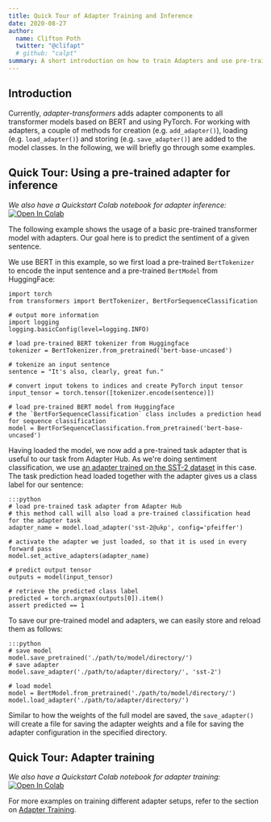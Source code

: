 ```yaml
---
title: Quick Tour of Adapter Training and Inference
date: 2020-08-27
author:
  name: Clifton Poth
  twitter: "@clifapt"
  # github: "calpt"
summary: A short introduction on how to train Adapters and use pre-trained Adapters for inference
---
```


## Introduction

Currently, *adapter-transformers* adds adapter components to all transformer models based on BERT and using PyTorch.
For working with adapters, a couple of methods for creation (e.g. `add_adapter()`), loading (e.g. `load_adapter()`) and
storing (e.g. `save_adapter()`) are added to the model classes. In the following, we will briefly go through some examples.

## Quick Tour: Using a pre-trained adapter for inference

_We also have a Quickstart Colab notebook for adapter inference:_ [![Open In Colab](https://colab.research.google.com/assets/colab-badge.svg)](https://colab.research.google.com/github/Adapter-Hub/website/blob/master/app/static/notebooks/Adapter_Quickstart_Inference.ipynb)

The following example shows the usage of a basic pre-trained transformer model with adapters.
Our goal here is to predict the sentiment of a given sentence.

We use BERT in this example, so we first load a pre-trained `BertTokenizer` to encode the input sentence and a pre-trained
`BertModel` from HuggingFace:

    import torch
    from transformers import BertTokenizer, BertForSequenceClassification

    # output more information
    import logging
    logging.basicConfig(level=logging.INFO)

    # load pre-trained BERT tokenizer from Huggingface
    tokenizer = BertTokenizer.from_pretrained('bert-base-uncased')

    # tokenize an input sentence
    sentence = "It's also, clearly, great fun."

    # convert input tokens to indices and create PyTorch input tensor
    input_tensor = torch.tensor([tokenizer.encode(sentence)])

    # load pre-trained BERT model from Huggingface
    # the `BertForSequenceClassification` class includes a prediction head for sequence classification
    model = BertForSequenceClassification.from_pretrained('bert-base-uncased')


Having loaded the model, we now add a pre-trained task adapter that is useful to our task from Adapter Hub.
As we're doing sentiment classification, we use [an adapter trained on the SST-2 dataset](https://adapterhub.ml/adapters/ukp/bert-base-uncased-sst_pfeiffer/) in this case.
The task prediction head loaded together with the adapter gives us a class label for our sentence:

    :::python
    # load pre-trained task adapter from Adapter Hub
    # this method call will also load a pre-trained classification head for the adapter task
    adapter_name = model.load_adapter('sst-2@ukp', config='pfeiffer')

    # activate the adapter we just loaded, so that it is used in every forward pass
    model.set_active_adapters(adapter_name)

    # predict output tensor
    outputs = model(input_tensor)

    # retrieve the predicted class label
    predicted = torch.argmax(outputs[0]).item()
    assert predicted == 1

To save our pre-trained model and adapters, we can easily store and reload them as follows:

    :::python
    # save model
    model.save_pretrained('./path/to/model/directory/')
    # save adapter
    model.save_adapter('./path/to/adapter/directory/', 'sst-2')

    # load model
    model = BertModel.from_pretrained('./path/to/model/directory/')
    model.load_adapter('./path/to/adapter/directory/')

Similar to how the weights of the full model are saved, the `save_adapter()` will create a file for saving the adapter weights and a file for saving the adapter configuration in the specified directory.

## Quick Tour: Adapter training

_We also have a Quickstart Colab notebook for adapter training:_ [![Open In Colab](https://colab.research.google.com/assets/colab-badge.svg)](https://colab.research.google.com/github/Adapter-Hub/website/blob/master/app/static/notebooks/Adapter_Quickstart_Training.ipynb)

For more examples on training different adapter setups, refer to the section on [Adapter Training](training.md).
